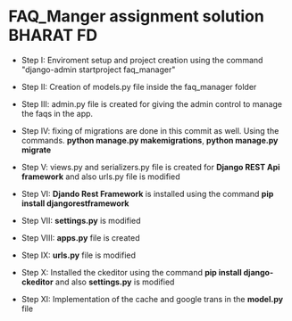 # FAQ_Manger assignment solution BHARAT FD

- Step I: Enviroment setup and project creation using the command
    "django-admin startproject faq_manager"

- Step II: Creation of models.py file inside the faq_manager folder

- Step III: admin.py file is created for giving the admin control to manage the faqs in the app.

- Step IV: fixing of migrations are done in this commit as well. Using the commands. **python manage.py makemigrations**, **python manage.py migrate**

- Step V: views.py and serializers.py file is created for **Django REST Api framework** and also urls.py file is modified

- Step VI: **Djando Rest Framework** is installed using the command **pip install djangorestframework**

- Step VII: **settings.py** is modified

- Step VIII: **apps.py** file is created

- Step IX: **urls.py** file is modified

- Step X: Installed the ckeditor using the command **pip install django-ckeditor** and also **settings.py** is modified

- Step XI: Implementation of the cache and google trans in the **model.py** file


